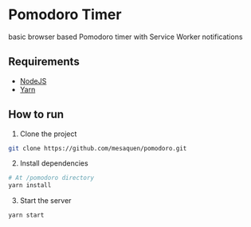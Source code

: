 # Pomodoro Timer

basic browser based Pomodoro timer with Service Worker notifications
## Requirements

- [NodeJS](https://nodejs.org/en/download/)
- [Yarn](https://classic.yarnpkg.com/en/)

## How to run

1. Clone the project
```sh
git clone https://github.com/mesaquen/pomodoro.git
```

2. Install dependencies
```sh
# At /pomodoro directory
yarn install
```

3. Start the server
```sh
yarn start
```